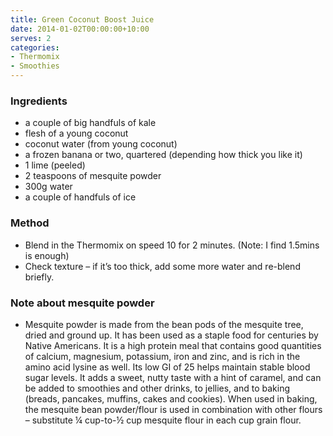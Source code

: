 ```yaml
---
title: Green Coconut Boost Juice
date: 2014-01-02T00:00:00+10:00
serves: 2
categories:
- Thermomix
- Smoothies
---
```










### Ingredients

* a couple of big handfuls of kale
* flesh of a young coconut
* coconut water (from young coconut)
* a frozen banana or two, quartered (depending how thick you like it)
* 1 lime (peeled)
* 2 teaspoons of mesquite powder
* 300g water
* a couple of handfuls of ice 

### Method

* Blend in the Thermomix on speed 10 for 2 minutes. (Note: I find 1.5mins is enough)
* Check texture – if it’s too thick, add some more water and re-blend briefly.

### Note about mesquite powder

* Mesquite powder is made from the bean pods of the mesquite tree, dried and ground up. It has been used as a staple food for centuries by Native Americans. It is a high protein meal that contains good quantities of calcium, magnesium, potassium, iron and zinc, and is rich in the amino acid lysine as well. Its low GI of 25 helps maintain stable blood sugar levels. It adds a sweet, nutty taste with a hint of caramel, and can be added to smoothies and other drinks, to jellies, and to baking (breads, pancakes, muffins, cakes and cookies). When used in baking, the mesquite bean powder/flour is used in combination with other flours – substitute ¼ cup-to-½ cup mesquite flour in each cup grain flour.
